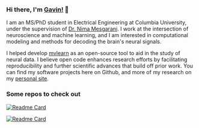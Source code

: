 ### Hi there, I'm [Gavin!](https://gavinmischler.github.io) 👋

I am an MS/PhD student in Electrical Engineering at Columbia University, under the supervision of [Dr. Nima Mesgarani](http://nima.ee.columbia.edu/). I work at the intersection of neuroscience and machine learning, and I am interested in computational modeling and methods for decoding the brain's neural signals.

I helped develop [mvlearn](https://mvlearn.github.io/) as an open-source tool to aid in the study of neural data. I believe open code enhances research efforts by facilitating reproducibility and further scientific advances that build off prior work. You can find my software projects here on Github, and more of my research on my [personal site](https://gavinmischler.github.io).

<!--![Gavin's GitHub stats](https://github-readme-stats.vercel.app/api?username=gavinmischler&count_private=true&theme=merko)-->


<!--
mvlearn
-->
<!--[![Readme Card](https://github-readme-stats.vercel.app/api/pin/?username=mvlearn&repo=mvlearn)](https://github.com/mvlearn/mvlearn)-->

<!--
spikeFRInder
-->
<!--[![Readme Card](https://github-readme-stats.vercel.app/api/pin/?username=gavinmischler&repo=spikeFRInder)](https://github.com/gavinmischler/spikeFRInder)-->

### Some repos to check out

[![Readme Card](https://github-readme-stats.vercel.app/api/pin/?username=mvlearn&repo=mvlearn&theme=tokyonight)](https://github.com/mvlearn/mvlearn)

[![Readme Card](https://github-readme-stats.vercel.app/api/pin/?username=gavinmischler&repo=spikeFRInder&theme=tokyonight)](https://github.com/gavinmischler/spikeFRInder)



<!--
<a href="https://github.com/mvlearn/mvlearn">
  <img align="left" src="https://github-readme-stats.vercel.app/api/pin/?username=mvlearn&repo=mvlearn&theme=tokyonight" />
</a>  
-->

<!--
<a href="https://github.com/gavinmischler/spikeFRInder">
  <img align="left" src="https://github-readme-stats.vercel.app/api/pin/?username=gavinmischler&repo=spikeFRInder&theme=tokyonight" />
</a>
-->


<!--
**gavinmischler/gavinmischler** is a ✨ _special_ ✨ repository because its `README.md` (this file) appears on your GitHub profile.

Here are some ideas to get you started:

- 🔭 I’m currently working on ...
- 🌱 I’m currently learning ...
- 👯 I’m looking to collaborate on ...
- 🤔 I’m looking for help with ...
- 💬 Ask me about ...
- 📫 How to reach me: ...
- 😄 Pronouns: ...
- ⚡ Fun fact: ...
-->
